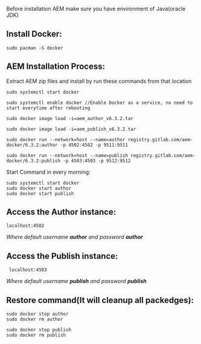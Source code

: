 
Before installation AEM make sure you have environment of Java(oracle JDK)

## Install Docker:
	sudo pacman -S docker
	
## AEM Installation Process: 

Extract AEM zip files and install by run these commands from that location

	sudo systemctl start docker

	sudo systemctl enable docker //Enable Docker as a service, no need to start everytime after rebooting

	sudo docker image load -i=aem_author_v6.3.2.tar

	sudo docker image load -i=aem_publish_v6.3.2.tar

	sudo docker run --network=host --name=author registry.gitlab.com/aem-docker/6.3.2:author -p 4502:4502 -p 9511:9511

	sudo docker run --network=host --name=publish registry.gitlab.com/aem-docker/6.3.2:publish -p 4503:4503 -p 9512:9512 


Start Command in every morning:

    sudo systemctl start docker
    sudo docker start author
    sudo docker start publish

## Access the Author instance:

    localhost:4502
        
<em>Where default username **author** and password **author**</em><br>
## Access the Publish instance:

     localhost:4503
        
<em>Where default username **publish** and password **publish**</em><br>
## Restore command(It will cleanup all packedges):

	sudo docker stop author
	sudo docker rm author

	sudo docker stop publish
	sudo docker rm publish
  

